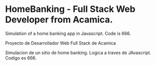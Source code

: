 # HomeBanking - Full Stack Web Developer from Acamica.

Simulation of a home banking app in Javascript. Code is 666.

Proyecto de Desarrollador Web Full Stack de Acamica

Simulacion de un sitio de home banking. Logica a traves de JAvascript. Codigo es 666.
